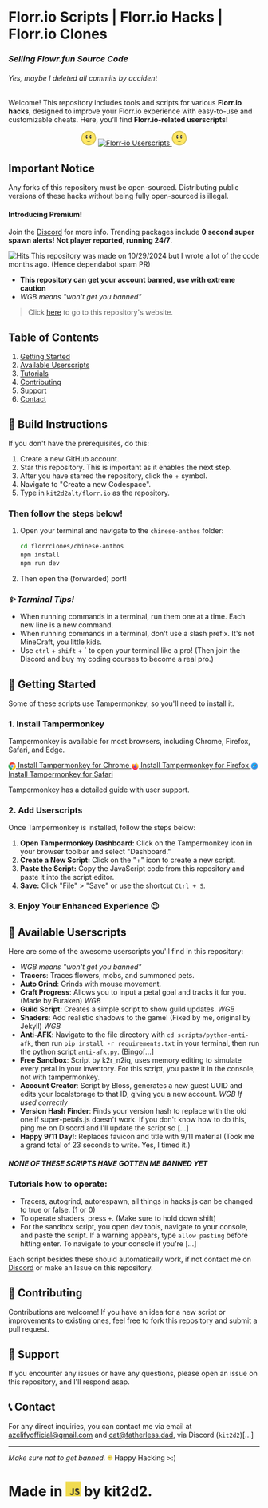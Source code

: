 # Florr.io Scripts | Florr.io Hacks | Florr.io Clones

### _Selling Flowr.fun Source Code_

###### Yes, maybe I deleted all commits by accident

Welcome! This repository includes tools and scripts for various **Florr.io hacks**, designed to improve your Florr.io experience with easy-to-use and customizable cheats. Here, you’ll find **Florr.io-related userscripts!**

<p align="center">
  <img src="static/images/flower.webp" width="30" height="30">
  <a href="https://git.io/typing-svg">
    <img src="https://readme-typing-svg.demolab.com?font=Ubuntu&pause=1000&color=444444&background=44444400&center=true&repeat=true&width=226&height=31&lines=Florr-related+Userscripts!" alt="Florr-io Userscripts">
  </a>
  <img src="static/images/flower.webp" width="30" height="30">
</p>

## Important Notice
Any forks of this repository must be open-sourced. Distributing public versions of these hacks without being fully open-sourced is illegal.

#### Introducing Premium!
Join the [Discord](https://discord.gg/m4DefhCemY) for more info. Trending packages include **0 second super spawn alerts! Not player reported, running 24/7**.

![Hits](https://hits.seeyoufarm.com/api/count/incr/badge.svg?url=https://github.com/cat2d2/florr.io&title=views)
This repository was made on 10/29/2024 but I wrote a lot of the code months ago. (Hence dependabot spam PR)

- **This repository can get your account banned, use with extreme caution**
- *WGB means "won't get you banned"*

> Click [here](https://florr.vercel.app) to go to this repository's website.

## Table of Contents
1. [Getting Started](-#getting-started)
2. [Available Userscripts](-#available-userscripts)
3. [Tutorials](-#tutorials-how-to-operate)
4. [Contributing](-#contributing)
5. [Support](-#support)
6. [Contact](-#contact)

## 🚧 Build Instructions

If you don't have the prerequisites, do this:
1. Create a new GitHub account.
2. Star this repository. This is important as it enables the next step.
3. After you have starred the repository, click the + symbol.
4. Navigate to "Create a new Codespace".
5. Type in `kit2d2alt/florr.io` as the repository.

### Then follow the steps below!

1. Open your terminal and navigate to the `chinese-anthos` folder:
    ```bash
    cd florrclones/chinese-anthos
    npm install
    npm run dev
    ```
2. Then open the (forwarded) port!

### *✨ Terminal Tips!*
- When running commands in a terminal, run them one at a time. Each new line is a new command.
- When running commands in a terminal, don't use a slash prefix. It's not MineCraft, you little kids.
- Use `ctrl` + `shift` + ` to open your terminal like a pro! (Then join the Discord and buy my coding courses to become a real pro.)

## 🚀 Getting Started

Some of these scripts use Tampermonkey, so you'll need to install it.

### 1. Install Tampermonkey

Tampermonkey is available for most browsers, including Chrome, Firefox, Safari, and Edge.

<a href="https://chrome.google.com/webstore/detail/tampermonkey/dhdgffkkebhmkfjojejmpbldmpobfkfo">
  <img src="static/images/chrome.png" width="15" height="15" style="vertical-align:middle;"> Install Tampermonkey for Chrome
</a>

<a href="https://addons.mozilla.org/en-US/firefox/addon/tampermonkey/">
  <img src="static/images/firefox.png" width="15" height="15" style="vertical-align:middle;"> Install Tampermonkey for Firefox
</a>

<a href="https://www.tampermonkey.net/?browser=safari">
  <img src="static/images/safari.png" width="15" height="15" style="vertical-align:middle;"> Install Tampermonkey for Safari
</a>

Tampermonkey has a detailed guide with user support. 

### 2. Add Userscripts

Once Tampermonkey is installed, follow the steps below:

1. **Open Tampermonkey Dashboard:** Click on the Tampermonkey icon in your browser toolbar and select "Dashboard."
2. **Create a New Script:** Click on the "+" icon to create a new script.
3. **Paste the Script:** Copy the JavaScript code from this repository and paste it into the script editor.
4. **Save:** Click "File" > "Save" or use the shortcut `Ctrl + S`.

### 3. Enjoy Your Enhanced Experience 😉

## 📜 Available Userscripts

Here are some of the awesome userscripts you'll find in this repository:
- *WGB means "won't get you banned"*
- **Tracers**: Traces flowers, mobs, and summoned pets.
- **Auto Grind**: Grinds with mouse movement.
- **Craft Progress**: Allows you to input a petal goal and tracks it for you. (Made by Furaken) *WGB*
- **Guild Script**: Creates a simple script to show guild updates. *WGB*
- **Shaders**: Add realistic shadows to the game! (Fixed by me, original by Jekyll) *WGB*
- **Anti-AFK**: Navigate to the file directory with `cd scripts/python-anti-afk`, then run `pip install -r requirements.txt` in your terminal, then run the python script `anti-afk.py`. (Bingo[...]
- **Free Sandbox**: Script by k2r_n2iq, uses memory editing to simulate every petal in your inventory. For this script, you paste it in the console, not with tampermonkey.
- **Account Creator**: Script by Bloss, generates a new guest UUID and edits your localstorage to that ID, giving you a new account. *WGB If used correctly*
- **Version Hash Finder**: Finds your version hash to replace with the old one if super-petals.js doesn't work. If you don't know how to do this, ping me on Discord and I'll update the script so [...]
- **Happy 9/11 Day!**: Replaces favicon and title with 9/11 material (Took me a grand total of 23 seconds to write. Yes, I timed it.)

##### **NONE OF THESE SCRIPTS HAVE GOTTEN ME BANNED YET**

### Tutorials how to operate:
- Tracers, autogrind, autorespawn, all things in hacks.js can be changed to true or false. (1 or 0)
- To operate shaders, press `+`. (Make sure to hold down shift)
- For the sandbox script, you open dev tools, navigate to your console, and paste the script. If a warning appears, type `allow pasting` before hitting enter. To navigate to your console if you're [...]

Each script besides these should automatically work, if not contact me on [Discord](https://discord.gg/MqvmBu5tWa) or make an Issue on this repository.

## 🔧 Contributing

Contributions are welcome! If you have an idea for a new script or improvements to existing ones, feel free to fork this repository and submit a pull request.

## 📢 Support

If you encounter any issues or have any questions, please open an issue on this repository, and I'll respond asap.

## 📞 Contact

For any direct inquiries, you can contact me via email at [azelifyofficial@gmail.com](mailto:azelifyofficial@gmail.com) and [cat@fatherless.dad](mailto:cat@fatherless.dad), via Discord (`kit2d2`)[...]

---

*Make sure not to get banned.* <img src="static/images/flower.webp" width="10" height="10"> Happy Hacking >:)

# Made in <img src="static/images/javascript.png" width="30" height="30"> by kit2d2.
